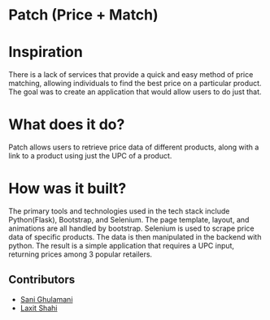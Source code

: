 # Patch (Price + Match)

# Inspiration
There is a lack of services that provide a quick and easy method of price matching, allowing individuals to find the best price on a particular product. The goal was to create an application that would allow users to do just that.

# What does it do?
Patch allows users to retrieve price data of different products, along with a link to a product using just the UPC of a product.

# How was it built?
The primary tools and technologies used in the tech stack include Python(Flask), Bootstrap, and Selenium. The page template, layout, and animations are all handled by bootstrap. Selenium is used to scrape price data of specific products. The data is then manipulated in the backend with python. The result is a simple application that requires a UPC input, returning prices among 3 popular retailers. 

## Contributors
- [Sani Ghulamani]
- [Laxit Shahi]


[Sani Ghulamani]: https://github.com/sghulamani
[Laxit Shahi]: https://www.linkedin.com/in/laxitshahi/

